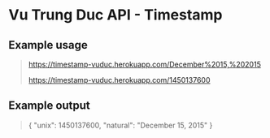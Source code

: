 # Vu Trung Duc API - Timestamp

## Example usage
> https://timestamp-vuduc.herokuapp.com/December%2015,%202015 
>
> https://timestamp-vuduc.herokuapp.com/1450137600

## Example output
> { "unix": 1450137600, "natural": "December 15, 2015" }